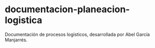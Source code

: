 # documentacion-planeacion-logistica
Documentación de procesos logísticos, desarrollada por Abel García Manjarrés.
